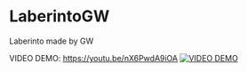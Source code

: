 # LaberintoGW
 Laberinto made by GW

VIDEO DEMO: https://youtu.be/nX6PwdA9iOA
[![VIDEO DEMO](https://img.youtube.com/vi/https://youtu.be/nX6PwdA9iOA/0.jpg)](https://www.youtube.com/watch?v=configuroweb)
